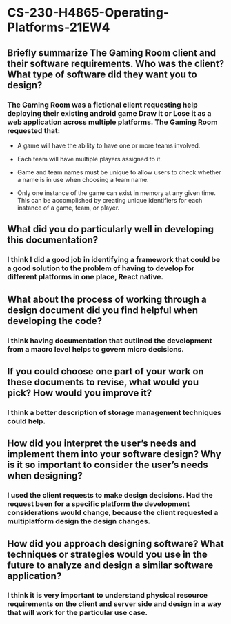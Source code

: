 # CS-230-H4865-Operating-Platforms-21EW4


## Briefly summarize The Gaming Room client and their software requirements. Who was the client? What type of software did they want you to design?

### The Gaming Room was a fictional client requesting help deploying their existing android game Draw it or Lose it as a web application across multiple platforms. The Gaming Room    requested that:

+ A game will have the ability to have one or more teams involved.

+ Each team will have multiple players assigned to it.

+ Game and team names must be unique to allow users to check whether a name is in use when choosing a team name.

+ Only one instance of the game can exist in memory at any given time. This can be accomplished by creating unique identifiers for each instance of a game, team, or player.

## What did you do particularly well in developing this documentation?

### I think I did a good job in identifying a framework that could be a good solution to the problem of having to develop for different platforms in one place, React native.

## What about the process of working through a design document did you find helpful when developing the code?

### I think having documentation that outlined the development from a macro level helps to govern micro decisions. 

## If you could choose one part of your work on these documents to revise, what would you pick? How would you improve it?

### I think a better description of storage management techniques could help.

## How did you interpret the user’s needs and implement them into your software design? Why is it so important to consider the user’s needs when designing?

### I used the client requests to make design decisions. Had the request been for a specific platform the development considerations would change, because the client requested a multiplatform design the design changes.

## How did you approach designing software? What techniques or strategies would you use in the future to analyze and design a similar software application?

### I think it is very important to understand physical resource requirements on the client and server side and design in a way that will work for the particular use case.
